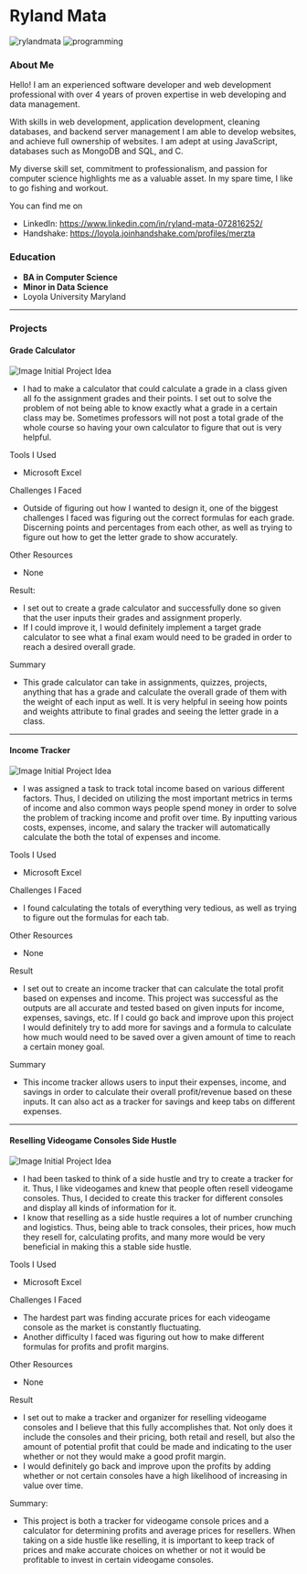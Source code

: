 # Ryland Mata
![rylandmata](/images/rbmata.jpeg)
![programming](/images/programming.jpg)

### About Me
Hello! I am an experienced software developer and web development professional with over 4 years of proven expertise in web developing and data management. 

With skills in web development, application development, cleaning databases, and backend server management I am able to develop websites, and achieve full ownership of websites. I am adept at using JavaScript, databases such as MongoDB and SQL, and C. 

My diverse skill set, commitment to professionalism, and passion for computer science highlights me as a valuable asset.  In my spare time, I like to go fishing and workout. 

You can find me on 
- LinkedIn: https://www.linkedin.com/in/ryland-mata-072816252/
- Handshake: https://loyola.joinhandshake.com/profiles/merzta

### Education
- **BA in Computer Science**
- **Minor in Data Science**
- Loyola University Maryland

***
### Projects
#### Grade Calculator
![Image](/images/Screenshot%202025-04-24%20143827.png)
Initial Project Idea
- I had to make a calculator that could calculate a grade in a class given all fo the assignment grades and their points. I set out to solve the problem of not being able to know exactly what a grade in a certain class may be. Sometimes professors will not post a total grade of the whole course so having your own calculator to figure that out is very helpful.

Tools I Used
- Microsoft Excel 

Challenges I Faced
- Outside of figuring out how I wanted to design it, one of the biggest challenges I faced was figuring out the correct formulas for each grade. Discerning points and percentages from each other, as well as trying to figure out how to get the letter grade to show accurately.

Other Resources
- None

Result:
- I set out to create a grade calculator and successfully done so given that the user inputs their grades and assignment properly.
- If I could improve it, I would definitely implement a target grade calculator to see what a final exam would need to be graded in order to reach a desired overall grade.

Summary
- This grade calculator can take in assignments, quizzes, projects, anything that has a grade and calculate the overall grade of them with the weight of each input as well. It is very helpful in seeing how points and weights attribute to final grades and seeing the letter grade in a class.

***
#### Income Tracker
![Image](/images/Screenshot%202025-04-24%20144258.png)
Initial Project Idea 
- I was assigned a task to track total income based on various different factors. Thus, I decided on utilizing the most important metrics in terms of income and also common ways people spend money in order to solve the problem of tracking income and profit over time. By inputting various costs, expenses, income, and salary the tracker will automatically calculate the both the total of expenses and income.

Tools I Used
- Microsoft Excel

Challenges I Faced
- I found calculating the totals of everything very tedious, as well as trying to figure out the formulas for each tab.

Other Resources
- None

Result
- I set out to create an income tracker that can calculate the total profit based on expenses and income. This project was successful as the outputs are all accurate and tested based on given inputs for income, expenses, savings, etc. If I could go back and improve upon this project I would definitely try to add more for savings and a formula to calculate how much would need to be saved over a given amount of time to reach a certain money goal.

Summary
- This income tracker allows users to input their expenses, income, and savings in order to calculate their overall profit/revenue based on these inputs. It can also act as a tracker for savings and keep tabs on different expenses.

***
#### Reselling Videogame Consoles Side Hustle
![Image](/images/Screenshot%202025-04-24%20144453.png)
Initial Project Idea 
- I had been tasked to think of a side hustle and try to create a tracker for it. Thus, I like videogames and knew that people often resell videogame consoles. Thus, I decided to create this tracker for different consoles and display all kinds of information for it.
- I know that reselling as a side hustle requires a lot of number crunching and logistics. Thus, being able to track consoles, their prices, how much they resell for, calculating profits, and many more would be very beneficial in making this a stable side hustle.

Tools I Used 
- Microsoft Excel

Challenges I Faced
- The hardest part was finding accurate prices for each videogame console as the market is constantly fluctuating.
- Another difficulty I faced was figuring out how to make different formulas for profits and profit margins.

Other Resources
- None

Result
- I set out to make a tracker and organizer for reselling videogame consoles and I believe that this fully accomplishes that. Not only does it include the consoles and their pricing, both retail and resell, but also the amount of potential profit that could be made and indicating to the user whether or not they would make a good profit margin.
- I would definitely go back and improve upon the profits by adding whether or not certain consoles have a high likelihood of increasing in value over time. 

Summary:
- This project is both a tracker for videogame console prices and a calculator for determining profits and average prices for resellers. When taking on a side hustle like reselling, it is important to keep track of prices and make accurate choices on whether or not it would be profitable to invest in certain videogame consoles.